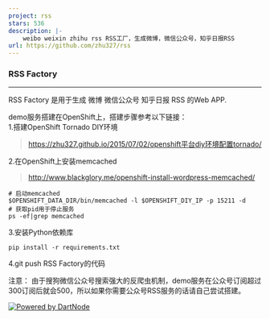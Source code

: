 ```yaml
---
project: rss
stars: 536
description: |-
    weibo weixin zhihu rss RSS工厂，生成微博，微信公众号，知乎日报RSS
url: https://github.com/zhu327/rss
---
```


### RSS Factory

***

RSS Factory 是用于生成 微博 微信公众号 知乎日报 RSS 的Web APP.  

demo服务搭建在OpenShift上，搭建步骤参考以下链接：  
1.搭建OpenShift Tornado DIY环境 
> <https://zhu327.github.io/2015/07/02/openshift平台diy环境配置tornado/>

2.在OpenShift上安装memcached 
> <http://www.blackglory.me/openshift-install-wordpress-memcached/>

```shell
# 启动memcached  
$OPENSHIFT_DATA_DIR/bin/memcached -l $OPENSHIFT_DIY_IP -p 15211 -d  
# 获取pid用于停止服务  
ps -ef|grep memcached
```
3.安装Python依赖库
```shell
pip install -r requirements.txt
```
4.git push RSS Factory的代码

注意：
由于搜狗微信公众号搜索强大的反爬虫机制，demo服务在公众号订阅超过300订阅后就会500，所以如果你需要公众号RSS服务的话请自己尝试搭建。

[![Powered by DartNode](https://dartnode.com/branding/DN-Open-Source-sm.png)](https://dartnode.com "Powered by DartNode - Free VPS for Open Source")

